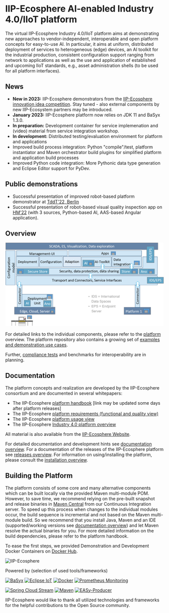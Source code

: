 # IIP-Ecosphere AI-enabled Industry 4.0/IIoT platform 

The virtual IIP-Ecosphere Industry 4.0/IIoT platform aims at demonstrating new approaches to vendor-independent, interoperable and open platform concepts for easy-to-use AI. In particular, it aims at uniform, distributed deployment of services to heterogeneous (edge) devices, an AI toolkit for the industrial production, consistent configuration support ranging from network to applications as well as the use and application of established and upcoming IIoT standards, e.g., asset administration shells (to be used for all platform interfaces).

## News

* **New in 2023:** IIP-Ecosphere demonstrators from the [IIP-Ecosphere innovation idea competition](https://www.iip-ecosphere.de/ideenwettbewerb/). Stay tuned - also external components by new IIP-Ecosystem partners may be introduced.
* **January 2023:** IIP-Ecosphere platform now relies on JDK 11 and BaSyx 1.3.0.
* **In preparation:** Development container for service implemenation and (video) material from service integration workshop.
* **In development:** Distributed testing/evaluation environment for platform and applications
* Improved build process integration: Python "compile"/test, platform instantiator and Maven orchestrator build plugins for simplified platform and application build processes
* Improved Python code integration: More Pythonic data type generation and Eclipse Editor support for PyDev.

## Public demonstrations

* Successful presentation of improved robot-based platform demonstrator at [TddT'22, Berlin](https://www.digitale-technologien.de/DT/Redaktion/DE/Veranstaltungen/2022/DT/220829_Tage_der_digitalen_Technologien.html) 
* Successful presentation of robot-based visual quality inspection app on [HM'22](https://www.hannovermesse.de/de/) (with 3 sources, Python-based AI, AAS-based Angular application).

## Overview

![Architecture Overview](platform/ArchitectureOverview.png)

For detailed links to the individual components, please refer to the [platform](https://github.com/iip-ecosphere/platform/tree/main/platform/README.md) overview. The platform repository also contains a growing set of [examples and demonstration use cases](https://github.com/iip-ecosphere/platform/tree/main/platform/examples/README.md).

Further, [compliance tests](https://github.com/iip-ecosphere/platform/tree/main/compliance/README.md) and benchmarks for interoperability are in planning.

## Documentation

The platform concepts and realization are developed by the IIP-Ecosphere consortium and are documented in several whitepapers:
  * The IIP-Ecosphere [platform handbook](https://doi.org/10.5281/zenodo.7047640) [link may be updated some days after platform releases]
  * The IIP-Ecosphere [platform requirements (functional and quality view)](https://doi.org/10.5281/zenodo.4485774)
  * The IIP-Ecosphere [platform usage view](https://doi.org/10.5281/zenodo.4485801)
  * The IIP-Ecosphere [Industry 4.0 platform overview](https://doi.org/10.5281/zenodo.4485756)

All material is also available from the [IIP-Ecosphere Website](https://www.iip-ecosphere.eu/).

For detailed documentation and development hints see [documentation overview](https://github.com/iip-ecosphere/platform/tree/main/platform/documentation/README.md). For a documentation of the releases of the IIP-Ecosphere platform see [releases overview](https://github.com/iip-ecosphere/platform/tree/main/platform/documentation/RELEASES.md). For information on using/installing the platform, please consult the [installation overview](https://github.com/iip-ecosphere/platform/tree/main/platform/documentation/INSTALL.md). 

## Building the Platform

The platform consists of some core and many alternative components which can be built locally via the provided Maven multi-module POM. However, to save time, we recommend relying on the pre-built snapshot and release binaries in [Maven Central](https://search.maven.org/search?q=iip-ecosphere) from our Continuous Integration server. To speed up this process when changes to the individual modules occur, the build sequence is incremental and not based on the Maven multi-module build. So we recommend that you install Java, Maven and an IDE (supported/working versions see [documentation overview](https://github.com/iip-ecosphere/platform/tree/main/platform/documentation/README.md)) and let Maven resolve the actual binaries for you. For more detailed information on the build dependencies, please refer to the platform handbook.

To ease the first steps, we provided Demonstration and Development Docker Containers on [Docker Hub](https://hub.docker.com/r/iipecosphere/platform).

![IIP-Ecosphere](platform/logo.png)

Powered by (selection of used tools/frameworks)

<a href="https://www.eclipse.org/basyx"><img src="https://www.eclipse.org/basyx/img/basyxlogo.png" alt="BaSyx" width="200"/></a> 
<a href="https://iot.eclipse.org"><img src="https://iot.eclipse.org/iot-logo-social.png" alt="Eclipse IoT" width="100"/></a> 
<a href="https://www.docker.com"><img src="https://www.docker.com/wp-content/uploads/2022/05/Docker_Temporary_Image_Google_Blue_1080x1080_v1.png" alt="Docker" width="100"/></a> 
<a href="https://prometheus.io"><img src="https://prometheus.io/assets/favicons/android-chrome-192x192.png" alt="Prometheus Monitoring" width="100"/></a>
<br/>

<a href="https://spring.io"><img src="https://spring.io/images/spring-logo-9146a4d3298760c2e7e49595184e1975.svg" alt="Spring Cloud Stream" width="200"/></a> 
<a href="https://maven.apache.org"><img src="https://maven.apache.org/images/maven-logo-black-on-white.png" alt="Maven" width="200"/></a> 
<a href="https://sse.uni-hildesheim.de"><img src="https://sse.uni-hildesheim.de/media/_migrated/pics/EASy_Logo_02.png" alt="EASy-Producer" width="100"/></a> 

IIP-Ecosphere would like to thank all utilized technologies and frameworks for the helpful contributions to the Open Source community.

